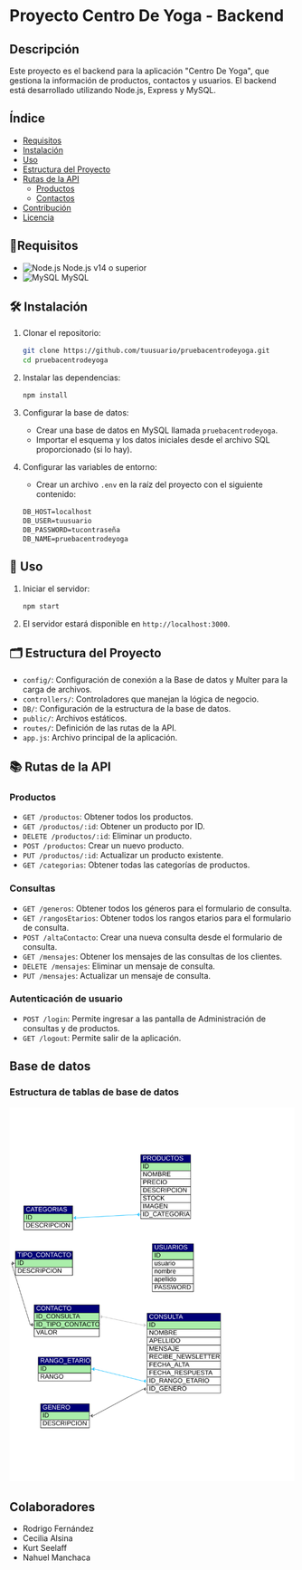 # Proyecto Centro De Yoga - Backend

## Descripción

Este proyecto es el backend para la aplicación "Centro De Yoga", que gestiona la información de productos, contactos y usuarios. El backend está desarrollado utilizando Node.js, Express y MySQL.

## Índice

- [Requisitos](#requisitos)
- [Instalación](#instalación)
- [Uso](#uso)
- [Estructura del Proyecto](#estructura-del-proyecto)
- [Rutas de la API](#rutas-de-la-api)
  - [Productos](#productos)
  - [Contactos](#contactos)
- [Contribución](#contribución)
- [Licencia](#licencia)

## 🚀Requisitos

- ![Node.js](https://img.shields.io/badge/Node.js-14%2B-green) Node.js v14 o superior
- ![MySQL](https://img.shields.io/badge/MySQL-5.7%2B-blue) MySQL

## 🛠 Instalación

1. Clonar el repositorio:

    ```bash
    git clone https://github.com/tuusuario/pruebacentrodeyoga.git
    cd pruebacentrodeyoga
    ```

2. Instalar las dependencias:

    ```bash
    npm install
    ```

3. Configurar la base de datos:

   - Crear una base de datos en MySQL llamada `pruebacentrodeyoga`.
   - Importar el esquema y los datos iniciales desde el archivo SQL proporcionado (si lo hay).

4. Configurar las variables de entorno:

   - Crear un archivo `.env` en la raíz del proyecto con el siguiente contenido:

    ```env
    DB_HOST=localhost
    DB_USER=tuusuario
    DB_PASSWORD=tucontraseña
    DB_NAME=pruebacentrodeyoga
    ```

## 🚀 Uso

1. Iniciar el servidor:

    ```bash
    npm start
    ```

2. El servidor estará disponible en `http://localhost:3000`.

## 🗂 Estructura del Proyecto

- `config/`: Configuración de conexión a la Base de datos y Multer para la carga de archivos.
- `controllers/`: Controladores que manejan la lógica de negocio.
- `DB/`: Configuración de la estructura de la base de datos.
- `public/`: Archivos estáticos.
- `routes/`: Definición de las rutas de la API.
- `app.js`: Archivo principal de la aplicación.

## 📚 Rutas de la API

### Productos

- `GET /productos`: Obtener todos los productos.
- `GET /productos/:id`: Obtener un producto por ID.
- `DELETE /productos/:id`: Eliminar un producto.
- `POST /productos`: Crear un nuevo producto.
- `PUT /productos/:id`: Actualizar un producto existente.
- `GET /categorias`: Obtener todas las categorías de productos.

### Consultas

- `GET /generos`: Obtener todos los géneros para el formulario de consulta.
- `GET /rangosEtarios`: Obtener todos los rangos etarios para el formulario de consulta.
- `POST /altaContacto`: Crear una nueva consulta desde el formulario de consulta.
- `GET /mensajes`: Obtener los mensajes de las consultas de los clientes.
- `DELETE /mensajes`: Eliminar un mensaje de consulta.
- `PUT /mensajes`: Actualizar un mensaje de consulta.

### Autenticación de usuario

- `POST /login`: Permite ingresar a las pantalla de Administración de consultas y de productos.
- `GET /logout`: Permite salir de la aplicación.

## Base de datos

### Estructura de tablas de base de datos

![Estructura de tablas](/DB/yoga.svg)


## Colaboradores

- Rodrigo Fernández
- Cecilia Alsina
- Kurt Seelaff
- Nahuel Manchaca



